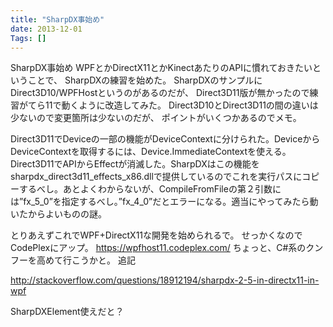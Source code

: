 ```yaml
---
title: "SharpDX事始め"
date: 2013-12-01
Tags: []
---
```


SharpDX事始め
WPFとかDirectX11とかKinectあたりのAPIに慣れておきたいということで、
SharpDXの練習を始めた。
SharpDXのサンプルにDirect3D10/WPFHostというのがあるのだが、
Direct3D11版が無かったので練習がてら11で動くように改造してみた。
Direct3D10とDirect3D11の間の違いは少ないので変更箇所は少ないのだが、
ポイントがいくつかあるのでメモ。

Direct3D11でDeviceの一部の機能がDeviceContextに分けられた。DeviceからDeviceContextを取得するには、Device.ImmediateContextを使える。
Direct3D11でAPIからEffectが消滅した。SharpDXはこの機能をsharpdx_direct3d11_effects_x86.dllで提供しているのでこれを実行パスにコピーするべし。あとよくわからないが、CompileFromFileの第２引数には”fx_5_0”を指定するべし。”fx_4_0”だとエラーになる。適当にやってみたら動いたからよいものの謎。

とりあえずこれでWPF+DirectX11な開発を始められるで。
せっかくなので CodePlexにアップ。 https://wpfhost11.codeplex.com/
ちょっと、C#系のクンフーを高めて行こうかと。
追記

http://stackoverflow.com/questions/18912194/sharpdx-2-5-in-directx11-in-wpf

SharpDXElement使えだと？
